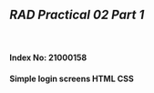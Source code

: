 ## *RAD Practical 02 Part 1* <br>

<br>

#### Index No: 21000158

#### Simple login screens HTML CSS 